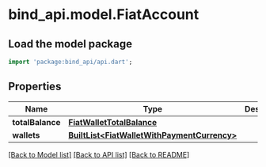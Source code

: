 # bind_api.model.FiatAccount

## Load the model package
```dart
import 'package:bind_api/api.dart';
```

## Properties
Name | Type | Description | Notes
------------ | ------------- | ------------- | -------------
**totalBalance** | [**FiatWalletTotalBalance**](FiatWalletTotalBalance.md) |  | [optional] 
**wallets** | [**BuiltList&lt;FiatWalletWithPaymentCurrency&gt;**](FiatWalletWithPaymentCurrency.md) |  | [optional] 

[[Back to Model list]](../README.md#documentation-for-models) [[Back to API list]](../README.md#documentation-for-api-endpoints) [[Back to README]](../README.md)


